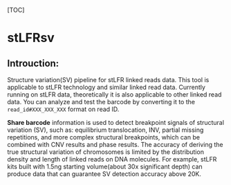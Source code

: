 [TOC]

# stLFRsv
## Introuction:
Structure variation(SV) pipeline for stLFR linked reads data.
This tool is applicable to stLFR technology and similar linked read data. Currently running on stLFR data, theoretically it is also applicable to other linked read data. You can analyze and test the barcode by converting it to the `read_id#XXX_XXX_XXX` format on read ID.

**Share barcode** information is used to detect breakpoint signals of structural variation (SV), such as: equilibrium translocation, INV, partial missing repetitions, and more complex structural breakpoints, which can be combined with CNV results and phase results. The accuracy of deriving the true structural variation of chromosomes is limited by the distribution density and length of linked reads on DNA molecules. For example, stLFR kits built with 1.5ng starting volume(about 30x significant depth) can produce data that can guarantee SV detection accuracy above 20K.
